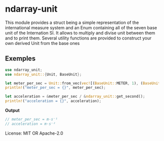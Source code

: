 # ndarray-unit

This module provides a struct being a simple representation of the international measure system and an Enum containing all of the seven base unit of the Internation SI.
It allows to multiply and divise unit between them and to print them.
Several utility functions are provided to construct your own derived Unit from the base ones

## Exemples

```rust
use ndarray_unit;
use ndarray_unit::{Unit, BaseUnit};

let meter_per_sec = Unit::from_vec(vec![(BaseUnit::METER, 1), (BaseUnit::SECOND, -1)]);
println!("meter_per_sec = {}", meter_per_sec);

let acceleration = &meter_per_sec / &ndarray_unit::get_second();
println!("acceleration = {}", acceleration);
```
**Output**
```rust
// meter_per_sec = m·s⁻¹
// acceleration = m·s⁻²
```

License: MIT OR Apache-2.0
